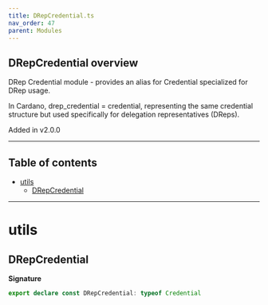 ```yaml
---
title: DRepCredential.ts
nav_order: 47
parent: Modules
---
```


## DRepCredential overview

DRep Credential module - provides an alias for Credential specialized for DRep usage.

In Cardano, drep_credential = credential, representing the same credential structure
but used specifically for delegation representatives (DReps).

Added in v2.0.0

---

<h2 class="text-delta">Table of contents</h2>

- [utils](#utils)
  - [DRepCredential](#drepcredential)

---

# utils

## DRepCredential

**Signature**

```ts
export declare const DRepCredential: typeof Credential
```

